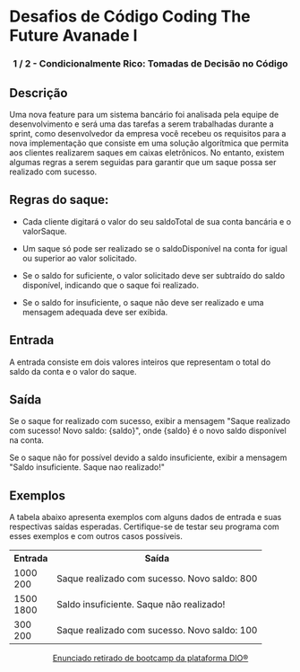 # Desafios de Código Coding The Future Avanade l
<h3 align="center"> 1 / 2 - Condicionalmente Rico: Tomadas de Decisão no Código</p>




## Descrição

  

Uma nova feature para um sistema bancário foi analisada pela equipe de desenvolvimento e será uma das tarefas a serem trabalhadas durante a sprint, como desenvolvedor da empresa você recebeu os requisitos para a nova implementação que consiste em uma solução algorítmica que permita aos clientes realizarem saques em caixas eletrônicos. No entanto, existem algumas regras a serem seguidas para garantir que um saque possa ser realizado com sucesso.

  

## Regras do saque:

  

- Cada cliente digitará o valor do seu saldoTotal de sua conta bancária e o valorSaque.

- Um saque só pode ser realizado se o saldoDisponível na conta for igual ou superior ao valor solicitado.

- Se o saldo for suficiente, o valor solicitado deve ser subtraído do saldo disponível, indicando que o saque foi realizado.

- Se o saldo for insuficiente, o saque não deve ser realizado e uma mensagem adequada deve ser exibida.

## Entrada

  

A entrada consiste em dois valores inteiros que representam o total do saldo da conta e o valor do saque.

## Saída

  

Se o saque for realizado com sucesso, exibir a mensagem "Saque realizado com sucesso! Novo saldo: {saldo}", onde {saldo} é o novo saldo disponível na conta.

  

Se o saque não for possível devido a saldo insuficiente, exibir a mensagem "Saldo insuficiente. Saque nao realizado!"

## Exemplos

  

A tabela abaixo apresenta exemplos com alguns dados de entrada e suas respectivas saídas esperadas. Certifique-se de testar seu programa com esses exemplos e com outros casos possíveis.

<div align=center>
<table>
  <tr>
    <th>Entrada</th>
    <th>Saída</th>
  </tr>
  <tr>
    <td>1000 <br> 200</td>
    <td>Saque realizado com sucesso. Novo saldo: 800</td>
  </tr>
  <tr>
    <td>1500 <br> 1800</td>
    <td>Saldo insuficiente. Saque não realizado!</td>
  </tr>
  
  <tr>
    <td>300 <br> 200</td>
    <td>Saque realizado com sucesso. Novo saldo: 100</td>
  </tr>
  
</table>
</div>


<div align="center">

[Enunciado retirado de bootcamp da plataforma DIO®](https://web.dio.me)

</div>
